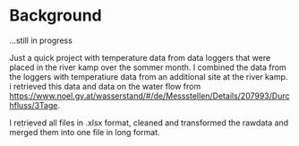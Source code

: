 # Background
...still in progress

Just a quick project with temperature data from data loggers that were placed in the river kamp over the sommer month. I combined the data from the loggers with temperatiure data from an additional site at the river kamp. i retrieved this data and data on the water flow from https://www.noel.gv.at/wasserstand/#/de/Messstellen/Details/207993/Durchfluss/3Tage. 

I retrieved all files in .xlsx format, cleaned and transformed the rawdata and merged them into one file in long format. 
